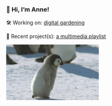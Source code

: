 ### 👋 Hi, I’m Anne!

🛠️ Working on: <a href="https://www.technologyreview.com/2020/09/03/1007716/digital-gardens-let-you-cultivate-your-own-little-bit-of-the-internet/" target="_blank" rel="noreferrer">digital gardening</a>

🌱 Recent project(s): <a href="https://fibanneacci.github.io/multimedia-playlist/" target="_blank" rel="noreferrer">a multimedia playlist</a>

<img src="https://github.com/fibanneacci/fibanneacci/blob/master/giphy.gif" width="250" height="150" />


<!--**fibanneacci/fibanneacci** is a ✨ _special_ ✨ repository because its `README.md` (this file) appears on your GitHub profile.

Here are some ideas to get you started:

- 🔭 I’m currently working on ...
- 🌱 I’m currently learning ...
- 👯 I’m looking to collaborate on ...
- 🤔 I’m looking for help with ...
- 💬 Ask me about ...
- 📫 How to reach me: ...
- 😄 Pronouns: ...
- ⚡ Fun fact: ...
-->
